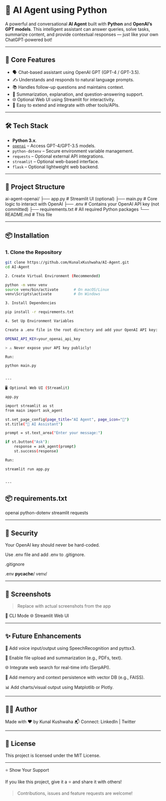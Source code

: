  # 🤖 AI Agent using Python 

A powerful and conversational **AI Agent** built with **Python** and **OpenAI’s GPT models**. This intelligent assistant can answer queries, solve tasks, summarize content, and provide contextual responses — just like your own ChatGPT-powered bot!

---

## 🧠 Core Features

- 🗣️ Chat-based assistant using OpenAI GPT (GPT-4 / GPT-3.5).
- ✍️ Understands and responds to natural language prompts.
- 📚 Handles follow-up questions and maintains context.
- 📄 Summarization, explanation, and question-answering support.
- 🌐 Optional Web UI using Streamlit for interactivity.
- 📂 Easy to extend and integrate with other tools/APIs.

---

## 🛠️ Tech Stack

- **Python 3.x**.
- [`openai`](https://pypi.org/project/openai/) – Access GPT-4/GPT-3.5 models.
- `python-dotenv` – Secure environment variable management.
- `requests` – Optional external API integrations.
- `streamlit` – Optional web-based interface.
- `flask` – Optional lightweight web backend.

---

## 📁 Project Structure

ai-agent-openai/ ├── app.py                 # Streamlit UI (optional) ├── main.py                # Core logic to interact with OpenAI ├── .env                   # Contains your OpenAI API key (not committed) ├── requirements.txt       # All required Python packages └── README.md              # This file

---

## 📦 Installation

### 1. Clone the Repository

```bash
git clone https://github.com/KunalxKushwaha/AI-Agent.git
cd AI-Agent

2. Create Virtual Environment (Recommended)

python -m venv venv
source venv/bin/activate       # On macOS/Linux
venv\Scripts\activate          # On Windows

3. Install Dependencies

pip install -r requirements.txt

4. Set Up Environment Variables

Create a .env file in the root directory and add your OpenAI API key:

OPENAI_API_KEY=your_openai_api_key

> ⚠️ Never expose your API key publicly!

Run:

python main.py


---

🖥️ Optional Web UI (Streamlit)

app.py

import streamlit as st
from main import ask_agent

st.set_page_config(page_title="AI Agent", page_icon="🤖")
st.title("🤖 AI Assistant")

prompt = st.text_area("Enter your message:")

if st.button("Ask"):
    response = ask_agent(prompt)
    st.success(response)

Run:

streamlit run app.py


---
```
## 📦 requirements.txt

openai
python-dotenv
streamlit
requests


---

## 🔐 Security

Your OpenAI key should never be hard-coded.

Use .env file and add .env to .gitignore.


.gitignore

.env
__pycache__/
venv/


---

## 📸 Screenshots

> Replace with actual screenshots from the app



🧠 CLI Mode	🌐 Streamlit Web UI

	



---

## ✨ Future Enhancements

🎤 Add voice input/output using SpeechRecognition and pyttsx3.

📎 Enable file upload and summarization (e.g., PDFs, text).

🌐 Integrate web search for real-time info (SerpAPI).

🧠 Add memory and context persistence with vector DB (e.g., FAISS).

📊 Add charts/visual output using Matplotlib or Plotly.



---

## 🙋‍♂️ Author

Made with ❤️ by Kunal Kushwaha 
📬 Connect: LinkedIn | Twitter


---

## 📄 License

This project is licensed under the MIT License.


---

⭐️ Show Your Support

If you like this project, give it a ⭐ and share it with others!

> Contributions, issues and feature requests are welcome!


